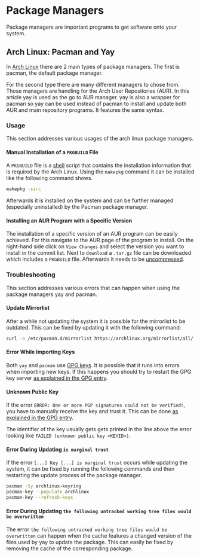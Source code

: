 # Package Managers

Package managers are important programs to get software onto your system.

## Arch Linux: Pacman and Yay

In [Arch Linux](/wiki/linux/arch-linux.md) there are 2 main types of
package managers.
The first is pacman, the default package manager.

For the second type there are many different managers to chose from.
Those managers are handling for the Arch User Repositories (AUR).
In this article yay is used as the go to AUR manager.
yay is also a wrapper for pacman so yay can be used instead of pacman to
install and update both AUR and main repository programs.
It features the same syntax.

### Usage

This section addresses various usages of the arch linux package managers.

#### Manual Installation of a `PKGBUILD` File

A `PKGBUILD` file is a [shell](/wiki/linux/shell.md) script that contains the installation 
information that is required by the Arch Linux.
Using the `makepkg` command it can be installed like the following command shows.

```sh
makepkg -sirc
```

Afterwards it is installed on the system and can be further managed (especially uninstalled) by the
Pacman package manager.

#### Installing an AUR Program with a Specific Version

The installation of a specific version of an AUR program can be easily achieved.
For this navigate to the AUR page of the program to install.
On the right-hand side click on `View Changes` and select the version you want to install in the
commit list.
Next to `download` a `.tar.gz` file can be downloaded which includes a `PKGBUILD` file.
Afterwards it needs to be [uncompressed](/wiki/linux/tar.md#uncompressing-a-tar-archive).

### Troubleshooting

This section addresses various errors that can happen when using the package managers yay and
pacman.

#### Update Mirrorlist

After a while not updating the system it is possible for the mirrorlist to be
outdated.
This can be fixed by updating it with the following command:

```sh
curl -o /etc/pacman.d/mirrorlist https://archlinux.org/mirrorlist/all/
```

#### Error While Importing Keys

Both `yay` and `pacman` use [GPG keys](/wiki/linux/gpg.md).
It is possible that it runs into errors when importing new keys.
If this happens you should try to restart the GPG key server
[as explained in the GPG entry](/wiki/linux/gpg.md#restart-the-gpg-server).

#### Unknown Public Key

If the error `ERROR: One or more PGP signatures could not be verified!`, you
have to manually receive the key and trust it.
This can be done [as explained in the GPG entry](/wiki/linux/gpg.md#receive-a-key-and-trust-it).

The identifier of the key usually gets gets printed in the line above the error looking like
`FAILED (unknown public key <KEYID>)`.

#### Error During Updating `is marginal trust`

If the error `[...] Key [...] is marginal trust` occurs while updating the
system, it can be fixed by running the following commands and then restarting
the update process of the package manager.

```sh
pacman -Sy archlinux-keyring
pacman-key --populate archlinux
pacman-key --refresh-keys
```

#### Error During Updating `the following untracked working tree files would be overwritten`

The error `the following untracked working tree files would be overwritten` can happen when the
cache features a changed version of the files used by yay to update the package.
This can easily be fixed by removing the cache of the corresponding package.
